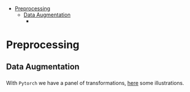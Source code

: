 - [Preprocessing](#preprocessing)
  - [Data Augmentation](#data-augmentation)
    - [](#)

# Preprocessing

## Data Augmentation

###

With ``Pytorch`` we have a panel of transformations, [here](https://pytorch.org/vision/stable/auto_examples/transforms/plot_transforms_illustrations.html#sphx-glr-auto-examples-transforms-plot-transforms-illustrations-py) some
illustrations.

